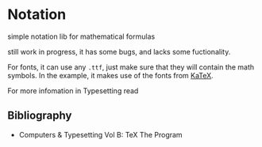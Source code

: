 # Notation
simple notation lib for mathematical formulas

still work in progress, it has some bugs, and lacks some fuctionality.

For fonts, it can use any `.ttf`, just make sure that they will contain the math symbols.
In the example, it makes use of the fonts from [KaTeX](https://github.com/KaTeX/KaTeX).

For more infomation in Typesetting read

## Bibliography
- Computers & Typesetting Vol B: TeX The Program
